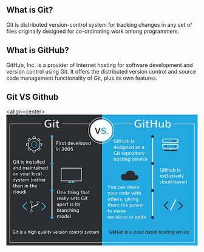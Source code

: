 ## What is Git?
Git is distributed version-control system for tracking changes in any set of files originally designed for co-ordinating work among programmers.

## What is GitHub?
GitHub, Inc. is a provider of Internet hosting for software development and version control using Git. It offers the distributed version control and source code management functionality of Git, plus its own features.

## Git VS Github
<align=center><img src="https://github.com/kashika0112/IntroductionToGit/blob/main/Images/pic-2.jpeg">
